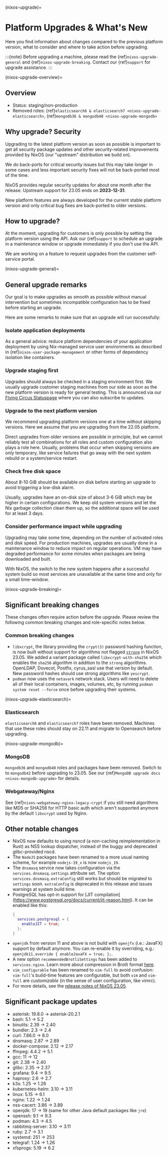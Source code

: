 (nixos-upgrade)=

# Platform Upgrades & What's New

Here you find information about changes compared to the previous platform
version, what to consider and where to take action before upgrading.

:::{note}
Before upgrading a machine, please read the {ref}`nixos-upgrade-general`
and {ref}`nixos-upgrade-breaking`.
Contact our {ref}`support` for upgrade assistance.
:::

(nixos-upgrade-overview)=

## Overview

- Status: staging/non-production
- Removed roles: {ref}`elasticsearch6 & elasticsearch7 <nixos-upgrade-elasticsearch>`,
  {ref}`mongodb36 & mongodb40 <nixos-upgrade-mongodb>`


## Why upgrade? Security

Upgrading to the latest platform version as soon as possible is important to
get all security package updates and other security-related improvements
provided by NixOS (our "upstream" distribution we build on).

We do back-ports for critical security issues but this may take longer in some
cases and less important security fixes will not be back-ported most of the time.

NixOS provides regular security updates for about one month after the release.
Upstream support for 23.05 ends on **2023-12-31**.

New platform features are always developed for the current stable platform version
and only critical bug fixes are back-ported to older versions.


## How to upgrade?

At the moment, upgrading for customers is only possible by setting the
platform version using the API. Ask our {ref}`support` to schedule an
upgrade in a maintenance window or upgrade immediately if you don't use the
API.

We are working on a feature to request upgrades from the customer self-service
portal.

(nixos-upgrade-general)=

## General upgrade remarks

Our goal is to make upgrades as smooth as possible without manual intervention
but sometimes incompatible configuration has to be fixed before starting an
upgrade.

Here are some remarks to make sure that an upgrade will run successfully:

### Isolate application deployments

As a general advice: reduce platform dependencies of your application
deployment by using Nix-managed service user environments as described in
{ref}`nixos-user-package-management` or other forms of dependency isolation
like containers.

### Upgrade staging first

Upgrades should always be checked in a staging environment first. We usually
upgrade customer staging machines from our side as soon as the new platform
version is ready for general testing. This is announced via our
[Flying Circus Statuspage](https://status.flyingcircus.io) where you can
also subscribe to updates.

### Upgrade to the next platform version

We recommend upgrading platform versions one at a time without skipping
versions. Here we assume that you are upgrading from the 22.05 platform.

Direct upgrades from older versions are possible in principle, but we cannot
reliably test all combinations for all roles and custom configuration also
plays a role here. Usually, problems that occur when skipping versions are
only temporary, like service failures that go away with the next system
rebuild or a system/service restart.

### Check free disk space

About 8-10 GiB should be available on disk before starting an upgrade to avoid
triggering a low-disk alarm.

Usually, upgrades have an on-disk size of about 3-6 GiB which may be higher in
certain configurations. We keep old system versions and let the Nix garbage
collection clean them up, so the additional space will be used for at least 3
days.

### Consider performance impact while upgrading

Upgrading may take some time, depending on the number of activated roles and
disk speed. For production machines, upgrades are usually done in a
maintenance window to reduce impact on regular operations. VM may have
degraded performance for some minutes when packages are being downloaded and
built.

With NixOS, the switch to the new system happens after a successful system
build so most services are unavailable at the same time and only for a small
time-window.

(nixos-upgrade-breaking)=

## Significant breaking changes

These changes often require action before the upgrade. Please review the
following common breaking changes and role-specific notes below.

### Common breaking changes

- `libxcrypt`, the library providing the `crypt(3)` password hashing function,
  is now built without support for algorithms not flagged
  [`strong`](https://github.com/besser82/libxcrypt/blob/v4.4.33/lib/hashes.conf#L48)
  in NixOS 23.05. We added a variant package called `libxcrypt-with-sha256`
  which enables the `sha256` algorithm in addition to the `strong` algorithms.
  OpenLDAP, Dovecot, Postfix, cyrus_sasl use that version by default.
  New password hashes should use strong algorithms like `yescrypt`.
- `podman` now uses the `netavark` network stack. Users will need to delete
  all of their local containers, images, volumes, etc, by running `podman
  system reset --force` once before upgrading their systems.


(nixos-upgrade-elasticsearch)=

### Elasticsearch

`elasticsearch6` and `elasticsearch7` roles have been removed. Machines that use these
roles should stay on 22.11 and migrate to Opensearch before upgrading.

(nixos-upgrade-mongodb)=

### MongoDB

`mongodb36` and `mongodb40` roles and packages have been removed. Switch to to `mongodb42`
before upgrading to 23.05. See our {ref}`MongoDB upgrade docs <nixos-mongodb-upgrade>`
for details.

### Webgateway/Nginx

See {ref}`nixos-webgateway-nginx-legacy-crypt` if you still need algorithms
like MD5 or SHA256 for HTTP basic auth which aren't supported anymore by the
default `libxcrypt` used by Nginx.

## Other notable changes

- NixOS now defaults to using nsncd (a non-caching reimplementation in Rust)
  as NSS lookup dispatcher, instead of the buggy and deprecated
  glibc-provided nscd.
- The `NodeJS` packages have been renamed to a more usual naming scheme,
  for example `nodejs-19_x` is now `nodejs_19`.
- The `dnsmasq` service now takes configuration via the
  `services.dnsmasq.settings` attribute set. The option
  `services.dnsmasq.extraConfig` still works but should be migrated to
  `settings` soon. `extraConfig` is deprecated in this release
  and issues warnings at system build time.
- PostgreSQL has opt-in support for [JIT compilation]
  (https://www.postgresql.org/docs/current/jit-reason.html). It can be
  enabled like this:
  ```nix
  {
    services.postgresql = {
      enableJIT = true;
    };
  }
  ```
- `openjdk` from version 11 and above is not build with `openjfx`
  (i.e.: JavaFX) support by default anymore. You can re-enable it by
  overriding, e.g.: `openjdk11.override { enableJavaFX = true; };`.
- A new option `recommendedBrotliSettings` has been added to `services.nginx`.
  Learn more about compression in Brotli format [here](https://github.com/google/ngx_brotli/blob/master/README.md).
- `vim_configurable` has been renamed to `vim-full` to avoid confusion:
  `vim-full`'s build-time features are configurable, but both `vim` and
  `vim-full` are _customizable_ (in the sense of user configuration, like
  vimrc).
- For more details, see the
  [release notes of NixOS 23.05](https://nixos.org/manual/nixos/stable/release-notes.html#sec-release-23.05-notable-changes).


## Significant package updates

- asterisk: 19.8.0 -> asterisk-20.2.1
- bash: 5.1 -> 5.2
- binutils: 2.39 -> 2.40
- bundler: 2.3 -> 2.4
- curl: 7.86.0 -> 8.0
- dnsmasq: 2.87 -> 2.89
- docker-compose: 2.12 -> 2.17
- ffmpeg: 4.4.2 -> 5.1
- gcc: 11 -> 12
- git: 2.38 -> 2.40
- glibc: 2.35 -> 2.37
- grafana: 9.4 -> 9.5
- haproxy: 2.6 -> 2.7
- k3s: 1.25 -> 1.26
- kubernetes-helm: 3.10 -> 3.11
- linux: 5.15 -> 6.1
- nginx: 1.22 -> 1.24
- nss-cacert: 3.86 -> 3.89
- openjdk: 17 -> 19 (same for other Java default packages like `jre`)
- openssh: 9.1 -> 9.3
- podman: 4.3 -> 4.5
- rabbitmq-server: 3.10 -> 3.11
- ruby: 2.7 -> 3.1
- systemd: 251 -> 253
- telegraf: 1.24 -> 1.26
- xfsprogs: 5.19 -> 6.2
